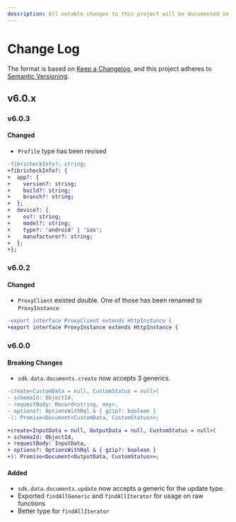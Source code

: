 ```yaml
---
description: All notable changes to this project will be documented in this file.
---
```


# Change Log

The format is based on [Keep a Changelog](https://keepachangelog.com/en/1.0.0/), and this project adheres to [Semantic Versioning](https://semver.org/spec/v2.0.0.html).

## v6.0.x

### v6.0.3

#### Changed

* `Profile` type has been revised

```diff
-fibricheckInfo?: string;
+fibricheckInfo?: {
+  app?: {
+    version?: string;
+    build?: string;
+    branch?: string;
+  };
+  device?: {
+    os?: string;
+    model?: string;
+    type?: 'android' | 'ios';
+    manufacturer?: string;
+  };
+};
```

### v6.0.2

#### Changed

* `ProxyClient` existed double. One of those has been renamed to `ProxyInstance`

```diff
-export interface ProxyClient extends HttpInstance {
+export interface ProxyInstance extends HttpInstance {
```

### v6.0.0

#### Breaking Changes

* `sdk.data.documents.create` now accepts 3 generics.

```diff
-create<CustomData = null, CustomStatus = null>(
- schemaId: ObjectId,
- requestBody: Record<string, any>,
- options?: OptionsWithRql & { gzip?: boolean }
-): Promise<Document<CustomData, CustomStatus>>;

+create<InputData = null, OutputData = null, CustomStatus = null>(
+ schemaId: ObjectId,
+ requestBody: InputData,
+ options?: OptionsWithRql & { gzip?: boolean }
+): Promise<Document<OutputData, CustomStatus>>;
```

#### Added

* `sdk.data.documents.update` now accepts a generic for the update type.
* Exported `findAllGeneric` and `findAllIterator` for usage on raw functions
* Better type for `findAllIterator`
